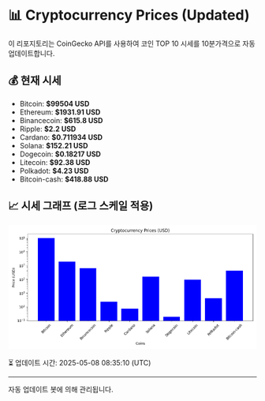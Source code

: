 
# 📊 Cryptocurrency Prices (Updated)

이 리포지토리는 CoinGecko API를 사용하여 코인 TOP 10 시세를 10분가격으로 자동 업데이트합니다.

## 💰 현재 시세
- Bitcoin: **$99504 USD**
- Ethereum: **$1931.91 USD**
- Binancecoin: **$615.8 USD**
- Ripple: **$2.2 USD**
- Cardano: **$0.711934 USD**
- Solana: **$152.21 USD**
- Dogecoin: **$0.18217 USD**
- Litecoin: **$92.38 USD**
- Polkadot: **$4.23 USD**
- Bitcoin-cash: **$418.88 USD**

## 📈 시세 그래프 (로그 스케일 적용)
![Crypto Prices](crypto_prices.png)

⏳ 업데이트 시간: 2025-05-08 08:35:10 (UTC)

---
자동 업데이트 봇에 의해 관리됩니다.
